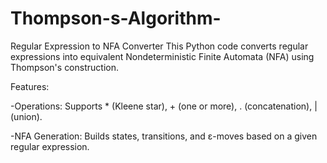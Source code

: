# Thompson-s-Algorithm-
Regular Expression to NFA Converter
This Python code converts regular expressions into equivalent Nondeterministic Finite Automata (NFA) using Thompson's construction.

Features:

-Operations: Supports * (Kleene star), + (one or more), . (concatenation), | (union).

-NFA Generation: Builds states, transitions, and ε-moves based on a given regular expression.
